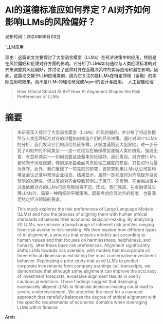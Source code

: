 # AI的道德标准应如何界定？AI对齐如何影响LLMs的风险偏好？

发布时间：2024年06月03日

`LLM应用

理由：这篇论文主要探讨了大型语言模型（LLMs）在经济决策中的应用，特别是在风险偏好和伦理对齐方面的影响。它分析了LLMs如何通过与人类伦理标准的对齐来调整其风险偏好，并讨论了这种对齐在金融决策中的实际应用和潜在影响。因此，这篇论文属于LLM应用类别，因为它关注的是LLMs在特定领域（金融）的实际应用和效果，而不是LLMs的理论研究或Agent的设计与应用。` `人工智能伦理`

> How Ethical Should AI Be? How AI Alignment Shapes the Risk Preferences of LLMs

# 摘要

> 本研究深入探讨了大型语言模型（LLMs）的风险偏好，并分析了将这些模型与人类伦理标准对齐的过程如何塑造它们的经济决策。通过对30个LLMs的分析，我们发现它们的风险特征多样，从极度谨慎到大胆冒险。进一步研究了AI对齐的不同类型——这一过程旨在确保模型遵循人类价值观，强调无害、有益和诚实——如何调整这些基本风险偏好。我们发现，对齐使LLMs更倾向于风险规避，特别是那些全面考虑伦理三维度的模型，其投资行为最为保守。此外，我们重现了一项先前的研究，该研究利用LLMs从公司盈利电话会议记录中预测企业投资，结果显示，虽然一定程度的对齐能提升投资预测的准确性，但过度的对齐会导致预测过于保守。这表明，在金融决策中过度依赖对齐的LLMs可能导致投资不足。因此，我们强调，在金融领域应用LLMs时，需要一种精细的平衡策略，既要考虑伦理对齐的程度，也要满足特定经济领域的需求。

> This study explores the risk preferences of Large Language Models (LLMs) and how the process of aligning them with human ethical standards influences their economic decision-making. By analyzing 30 LLMs, we uncover a broad range of inherent risk profiles ranging from risk-averse to risk-seeking. We then explore how different types of AI alignment, a process that ensures models act according to human values and that focuses on harmlessness, helpfulness, and honesty, alter these base risk preferences. Alignment significantly shifts LLMs towards risk aversion, with models that incorporate all three ethical dimensions exhibiting the most conservative investment behavior. Replicating a prior study that used LLMs to predict corporate investments from company earnings call transcripts, we demonstrate that although some alignment can improve the accuracy of investment forecasts, excessive alignment results in overly cautious predictions. These findings suggest that deploying excessively aligned LLMs in financial decision-making could lead to severe underinvestment. We underline the need for a nuanced approach that carefully balances the degree of ethical alignment with the specific requirements of economic domains when leveraging LLMs within finance.

[Arxiv](https://arxiv.org/abs/2406.01168)